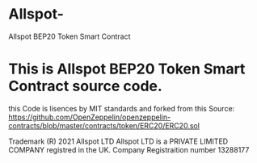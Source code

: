 # Allspot-
Allspot BEP20 Token Smart Contract

# This is Allspot BEP20 Token Smart Contract source code.

this Code is lisences by MIT standards 
and forked from this Source:
https://github.com/OpenZeppelin/openzeppelin-contracts/blob/master/contracts/token/ERC20/ERC20.sol

Trademark (R) 2021 Allspot LTD
Allspot LTD is a PRIVATE LIMITED COMPANY registred in the UK. Company Registraition number 13288177
